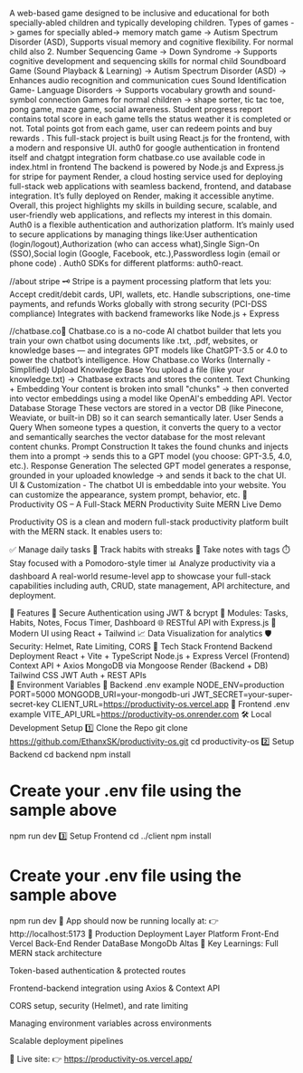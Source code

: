  A web-based game designed to be inclusive and educational for both specially-abled children and typically developing children. 
Types of games -> games for specially abled-> 
memory match game -> Autism Spectrum Disorder (ASD), Supports visual memory and cognitive flexibility. For normal child also
2. Number Sequencing Game -> Down Syndrome -> Supports cognitive development and sequencing skills for normal child
Soundboard Game (Sound Playback & Learning) -> Autism Spectrum Disorder (ASD)
 → Enhances audio recognition and communication cues
Sound Identification Game- Language Disorders ->  Supports vocabulary growth and sound-symbol connection
Games for normal children -> shape sorter, tic tac toe, pong game, maze game, social awareness.
Student progress report contains total score in each game tells the status weather it is completed or not. Total points got from each game, user can redeem points and buy rewards . 
This full-stack project is built using React.js for the frontend, with a  modern and responsive UI.  auth0 for google authentication in frontend itself and chatgpt integration form chatbase.co use available code in index.html in frontend
The backend is powered by Node.js and Express.js for stripe for payment
Render, a cloud hosting service used for deploying full-stack web applications with seamless backend, frontend, and database integration.
It’s fully deployed on Render, making it accessible anytime. Overall, this project highlights my skills in building secure, scalable, and user-friendly web applications, and reflects my interest in this domain.
Auth0 is a flexible authentication and authorization platform. It’s mainly used to secure applications by managing things like:User authentication (login/logout),Authorization (who can access what),Single Sign-On (SSO),Social login (Google, Facebook, etc.),Passwordless login (email or phone code) . Auth0 SDKs for different platforms: auth0-react.

//about stripe 🗝️
Stripe is a payment processing platform that lets you:
Accept credit/debit cards, UPI, wallets, etc.
Handle subscriptions, one-time payments, and refunds
Works globally with strong security (PCI-DSS compliance)
Integrates with backend frameworks like Node.js + Express

//chatbase.co💬
Chatbase.co is a no-code AI chatbot builder that lets you train your own chatbot using documents like .txt, .pdf, websites, or knowledge bases — and integrates GPT models like ChatGPT-3.5 or 4.0 to power the chatbot’s intelligence.
 How Chatbase.co Works (Internally - Simplified)
Upload Knowledge Base
 You upload a file (like your knowledge.txt) → Chatbase extracts and stores the content.
Text Chunking + Embedding
 Your content is broken into small "chunks" → then converted into vector embeddings using a model like OpenAI's embedding API.
Vector Database Storage
 These vectors are stored in a vector DB (like Pinecone, Weaviate, or built-in DB) so it can search semantically later.
User Sends a Query
 When someone types a question, it converts the query to a vector and semantically searches the vector database for the most relevant content chunks.
Prompt Construction
 It takes the found chunks and injects them into a prompt → sends this to a GPT model (you choose: GPT-3.5, 4.0, etc.).
Response Generation
 The selected GPT model generates a response, grounded in your uploaded knowledge → and sends it back to the chat UI.
UI & Customization - The chatbot UI is embeddable into your website. You can customize the appearance, system prompt, behavior, etc.
🧠 Productivity OS – A Full-Stack MERN Productivity Suite
MERN Live Demo

Productivity OS is a clean and modern full-stack productivity platform built with the MERN stack. It enables users to:

✅ Manage daily tasks
🔁 Track habits with streaks
📝 Take notes with tags
⏱️ Stay focused with a Pomodoro-style timer
📊 Analyze productivity via a dashboard
A real-world resume-level app to showcase your full-stack capabilities including auth, CRUD, state management, API architecture, and deployment.

🚀 Features
🔐 Secure Authentication using JWT & bcrypt
🧠 Modules: Tasks, Habits, Notes, Focus Timer, Dashboard
🌐 RESTful API with Express.js
🎨 Modern UI using React + Tailwind
📈 Data Visualization for analytics
🛡️ Security: Helmet, Rate Limiting, CORS
🧰 Tech Stack
Frontend	Backend	Deployment
React + Vite + TypeScript	Node.js + Express	Vercel (Frontend)
Context API + Axios	MongoDB via Mongoose	Render (Backend + DB)
Tailwind CSS	JWT Auth + REST APIs	
🔐 Environment Variables
🔹 Backend .env example
NODE_ENV=production
PORT=5000
MONGODB_URI=your-mongodb-uri
JWT_SECRET=your-super-secret-key
CLIENT_URL=https://productivity-os.vercel.app
🔹 Frontend .env example
VITE_API_URL=https://productivity-os.onrender.com
🛠️ Local Development Setup
1️⃣ Clone the Repo
git clone https://github.com/EthanxSK/productivity-os.git
cd productivity-os
2️⃣ Setup Backend
cd backend
npm install
# Create your .env file using the sample above
npm run dev
3️⃣ Setup Frontend
cd ../client
npm install
# Create your .env file using the sample above
npm run dev
🔗 App should now be running locally at:
👉 http://localhost:5173
🚀 Production Deployment
Layer	Platform
Front-End	Vercel
Back-End	Render
DataBase	MongoDb Altas
🧠 Key Learnings:
Full MERN stack architecture

Token-based authentication & protected routes

Frontend-backend integration using Axios & Context API

CORS setup, security (Helmet), and rate limiting

Managing environment variables across environments

Scalable deployment pipelines

🔗 Live site:
👉 https://productivity-os.vercel.app/
